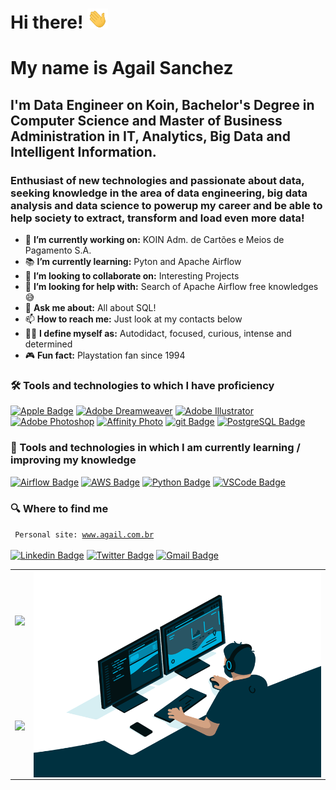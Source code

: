 # Hi there! <img src="https://github.com/agails/agails/blob/main/Hi.gif" height="32" />

# My name is Agail Sanchez

## I'm Data Engineer on Koin, Bachelor's Degree in Computer Science and Master of Business Administration in IT, Analytics, Big Data and Intelligent Information.

### Enthusiast of new technologies and passionate about data, seeking knowledge in the area of data engineering, big data analysis and data science to powerup my career and be able to help society to extract, transform and load even more data!

- 💼  **I’m currently working on:** KOIN Adm. de Cartões e Meios de Pagamento S.A.
- 📚  **I’m currently learning:** Pyton and Apache Airflow
- 🤝  **I’m looking to collaborate on:** Interesting Projects
- 🔬  **I’m looking for help with:** Search of Apache Airflow free knowledges 😅
- 💬  **Ask me about:** All about SQL!
- 📫  **How to reach me:** Just look at my contacts below
- 🥷🏼  **I define myself as:** Autodidact, focused, curious, intense and determined
- 🎮  **Fun fact:** Playstation fan since 1994

### 🛠  Tools and technologies to which I have proficiency
[![Apple Badge](https://img.shields.io/badge/Apple-282C34?logo=Apple&logoColor=FFFFFF)](https://apple.com)
[![Adobe Dreamweaver](https://img.shields.io/badge/Dreamweaver-282C34?logo=Adobe+Dreamweaver&logoColor=3DDC84)](https://adobe.com)
[![Adobe Illustrator](https://img.shields.io/badge/Illustrator-282C34?logo=Adobe+Illustrator&logoColor=e39a24)](https://adobe.com)
[![Adobe Photoshop](https://img.shields.io/badge/Photoshop-282C34?logo=Adobe+Photoshop&logoColor=007ACC)](https://adobe.com)
[![Affinity Photo](https://img.shields.io/badge/Affinity_Photo-282C34?logo=Affinity+Photo&logoColor=e324c6)](https://adobe.com)
[![git Badge](https://img.shields.io/badge/git-282C34?logo=git&logoColor=F05032)](https://git-scm.com)
[![PostgreSQL Badge](https://img.shields.io/badge/PostgreSQL-282C34?logo=PostgreSQL&logoColor=0099FF)](https://git-scm.com)

### 📖  Tools and technologies in which I am currently learning / improving my knowledge
[![Airflow Badge](https://img.shields.io/badge/Airflow-282C34?logo=Apache+Airflow&logoColor=FFFFFF)](https://airflow.apache.org)
[![AWS Badge](https://img.shields.io/badge/AWS-282C34?logo=Amazon+AWS&logoColor=FE7A16)](https://aws.amazon.com)
[![Python Badge](https://img.shields.io/badge/python-282C34?logo=python&logoColor=3DDC84)](https://www.python.org)
[![VSCode Badge](https://img.shields.io/badge/VS%20Code-282C34?logo=visual-studio-code&logoColor=007ACC)](https://code.visualstudio.com)

### 🔍  Where to find me
<code> Personal site: <a href="http://www.agail.com.br">www.agail.com.br </a> </code><br><br>
[![Linkedin Badge](https://img.shields.io/badge/-LinkedIn-blue?style=for-the-badge&logo=Linkedin&logoColor=white&link=https:https://www.linkedin.com/in/agail)](https://www.linkedin.com/in/agail)
[![Twitter Badge](https://img.shields.io/badge/-Twitter-1ca0f1?style=for-the-badge&labelColor=1ca0f1&logo=twitter&logoColor=white&link=https://twitter.com/agails)](https://twitter.com/agails)
[![Gmail Badge](https://img.shields.io/badge/-Gmail-c14438?style=for-the-badge&logo=Gmail&logoColor=white&link=mailto:email@agail.com.br)](mailto:email@agail.com.br)

<table align='center'>
<tbody>
  <tr>
    <td class="tg-0pky"> <!-- Card -->
      <img height='150' src='https://github-readme-stats.vercel.app/api/top-langs/?username=agails&layout=compact'></td>
    <td rowspan="2" class="tg-0pky"><img align="right" alt="GIF" src="https://github.com/agails/agails/blob/main/code.gif?raw=true" width="510" height="330"/></td>
  </tr>
  <tr>
    <td class="tg-0pky"><img height='150' src='https://github-readme-stats.vercel.app/api?username=agails&show_icons=true&layout=compact'></td>
  </tr>
</tbody>
</table>
